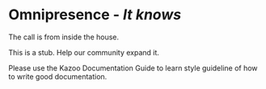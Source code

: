 # Omnipresence - _It knows_

The call is from inside the house.

This is a stub. Help our community expand it.

Please use the Kazoo Documentation Guide to learn style guideline of how to write good documentation.
